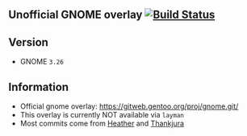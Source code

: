 Unofficial GNOME overlay [![Build Status](https://travis-ci.org/MeisterP/gnome-overlay.svg?branch=master)](https://travis-ci.org/MeisterP/gnome-overlay)
------------------------

Version
--------
 - GNOME `3.26`


Information
-----------
 - Official gnome overlay: https://gitweb.gentoo.org/proj/gnome.git/
 - This overlay is currently NOT available via `layman`
 - Most commits come from [Heather](https://github.com/Heather/gentoo-gnome) and [Thankjura](https://github.com/thankjura/gentoo-gnome)
